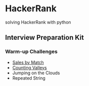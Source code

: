 # HackerRank 
solving HackerRank with python
## Interview Preparation Kit

### **Warm-up Challenges**

- [Sales by Match](../../issues/1)
- [Counting Valleys](../../issues/2)
- Jumping on the Clouds
- Repeated String

